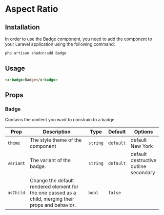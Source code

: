 # Aspect Ratio

## Installation

In order to use the Badge component, you need to add the component to your Laravel application using the following command:

```bash
php artisan shadcn:add Badge
```

## Usage

```html
<x-badge>Badge</x-badge>
```

## Props

### Badge

Contains the content you want to constrain to a badge.

| Prop      | Description                                                                                          | Type     | Default   | Options                                                 |
|-----------|------------------------------------------------------------------------------------------------------|----------|-----------|---------------------------------------------------------|
| `theme`   | The style theme of the component                                                                     | `string` | `default` | default <br/> New York                                  |
| `variant` | The variant of the badge.                                                                            | `string` | `default` | default <br/> destructive <br/> outline <br/> secondary |
| `asChild` | Change the default rendered element for the one passed as a child, merging their props and behavior. | `bool`   | `false`   |                                                         |